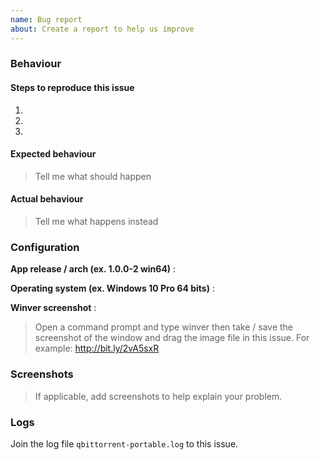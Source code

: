 ```yaml
---
name: Bug report
about: Create a report to help us improve
---
```


### Behaviour

#### Steps to reproduce this issue

1.
2.
3.

#### Expected behaviour

> Tell me what should happen

#### Actual behaviour

> Tell me what happens instead

### Configuration

**App release / arch (ex. 1.0.0-2 win64)** :

**Operating system (ex. Windows 10 Pro 64 bits)** :

**Winver screenshot** :

> Open a command prompt and type winver then take / save the screenshot of the window and drag the image file in this issue. For example: http://bit.ly/2vA5sxR

### Screenshots

> If applicable, add screenshots to help explain your problem.

### Logs

Join the log file `qbittorrent-portable.log` to this issue.
